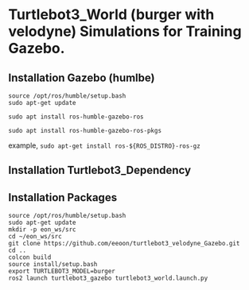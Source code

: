 # Turtlebot3_World (burger with velodyne) Simulations for Training Gazebo.

## Installation Gazebo (humlbe)
```
source /opt/ros/humble/setup.bash
sudo apt-get update

sudo apt install ros-humble-gazebo-ros

sudo apt install ros-humble-gazebo-ros-pkgs
```

example,
`sudo apt-get install ros-${ROS_DISTRO}-ros-gz`

## Installation Turtlebot3_Dependency

## Installation Packages

```
source /opt/ros/humble/setup.bash
sudo apt-get update
mkdir -p eon_ws/src
cd ~/eon_ws/src
git clone https://github.com/eeoon/turtlebot3_velodyne_Gazebo.git
cd ..
colcon build
source install/setup.bash
export TURTLEBOT3_MODEL=burger
ros2 launch turtlebot3_gazebo turtlebot3_world.launch.py
```


